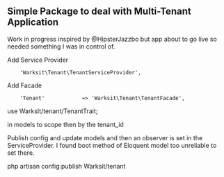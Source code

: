 ## Simple Package to deal with Multi-Tenant Application

Work in progress inspired by @HipsterJazzbo but app about to go live so needed something I was in control of.


Add Service Provider

        'Warksit\Tenant\TenantServiceProvider',

Add Facade

        'Tenant'        	=> 'Warksit\Tenant\TenantFacade',

use WarksIt/tenant/TenantTrait;

in models to scope then by the tenant_id

Publish config and update models and then an observer is set in the ServiceProvider. I found boot method of Eloquent model too unreliable to set there.

php artisan config:publish Warksit/tenant

